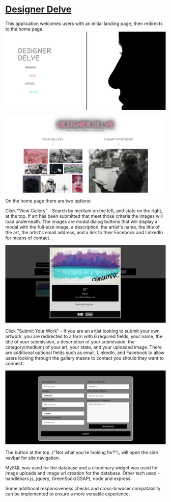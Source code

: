 # [Designer Delve](https://whispering-escarpment-60858.herokuapp.com/)

This application welcomes users with an initial landing page, then redirects to the home page.
![landing](./public/images/landing.png)

![home](./public/images/home.png)

On the home page there are two options: 

  Click "View Gallery" - 
    Search by medium on the left, and state on the right, at the top. If art has been submitted that meet those criteria the images will load underneath. The images are modal dialog buttons that will display a modal with the full-size image, a description, the artist's name, the title of the art, the artist's email address, and a link to their Facebook and LinkedIn for means of contact. 

  ![gallery](./public/images/gallery.png)
  
  Click "Submit Your Work" -
    If you are an artist looking to submit your own artwork, you are redirected to a form with 6 required fields, your name, the title of your submission, a description of your submission, the category(medium) of your art, your state, and your uploaded image. There are additional optional fields such as email, LinkedIn, and Facebook to allow users looking through the gallery means to contact you should they want to connect.

  ![submission](./public/images/submission.png)
    
The button at the top, ("Not what you're looking for?"), will open the side navbar for site navigation.
  


MySQL was used for the database and a cloudinary widget was used for image uploads and image url creation for the database.
Other tech used - handlebars.js, jquery, GreenSock(GSAP), node and express.


Some additional responsiveness checks and cross-brwoser compatability can be implemented to ensure a more versatile experience.
